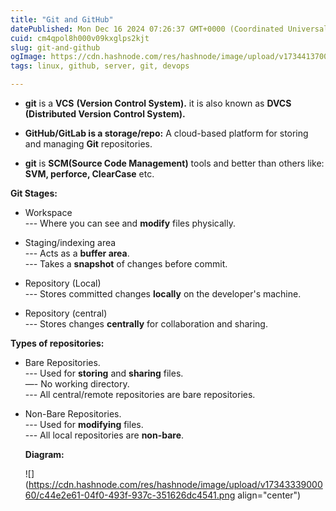 ```yaml
---
title: "Git and GitHub"
datePublished: Mon Dec 16 2024 07:26:37 GMT+0000 (Coordinated Universal Time)
cuid: cm4qpol8h000v09kxglps2kjt
slug: git-and-github
ogImage: https://cdn.hashnode.com/res/hashnode/image/upload/v1734413700345/4c062c8c-be62-4e52-a7c5-cf1872274822.jpeg
tags: linux, github, server, git, devops

---
```


* **git** is a **VCS** **(Version Control System).** it is also known as **DVCS** **(Distributed Version Control System).**
    
* **GitHub/GitLab is a storage/repo:** A cloud-based platform for storing and managing **Git** repositories.
    
* **git** is **SCM(Source Code Management)** tools and better than others like: **SVM, perforce, ClearCase** etc.
    

**Git Stages:**

* Workspace  
    \--- Where you can see and **modify** files physically.
    
* Staging/indexing area  
    \--- Acts as a **buffer area**.  
    \--- Takes a **snapshot** of changes before commit.
    
* Repository (Local)  
    \--- Stores committed changes **locally** on the developer's machine.
    
* Repository (central)  
    \--- Stores changes **centrally** for collaboration and sharing.
    

**Types of repositories:**

* Bare Repositories.  
    \--- Used for **storing** and **sharing** files.  
    —- No working directory.  
    \--- All central/remote repositories are bare repositories.
    
* Non-Bare Repositories.  
    \--- Used for **modifying** files.  
    \--- All local repositories are **non-bare**.
    
      
    
    **Diagram:**
    
    ![](https://cdn.hashnode.com/res/hashnode/image/upload/v1734333900060/c44e2e61-04f0-493f-937c-351626dc4541.png align="center")